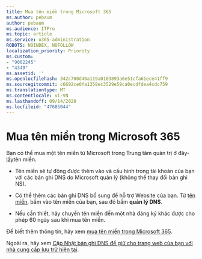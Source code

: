 ```yaml
---
title: Mua tên miền trong Microsoft 365
ms.author: pebaum
author: pebaum
ms.audience: ITPro
ms.topic: article
ms.service: o365-administration
ROBOTS: NOINDEX, NOFOLLOW
localization_priority: Priority
ms.custom:
- "9002245"
- "4349"
ms.assetid: ''
ms.openlocfilehash: 342c700d40a119a0103893a6e51cfa61ece41ff9
ms.sourcegitcommit: c6692ce0fa1358ec3529e59ca0ecdfdea4cdc759
ms.translationtype: MT
ms.contentlocale: vi-VN
ms.lasthandoff: 09/14/2020
ms.locfileid: "47685044"
---
```

# <a name="buy-a-domain-name-in-microsoft-365"></a>Mua tên miền trong Microsoft 365

Bạn có thể mua một tên miền từ Microsoft trong Trung tâm quản trị ở đây- [lấy](https://admin.microsoft.com/Domains/Buy)tên miền.

- Tên miền sẽ tự động được thêm vào và cấu hình trong tài khoản của bạn với các bản ghi DNS do Microsoft quản lý (không thể thay đổi bản ghi NS).

- Có thể thêm các bản ghi DNS bổ sung để hỗ trợ Website của bạn.  Từ [tên miền](https://admin.microsoft.com/AdminPortal/Home#/Domains), bấm vào tên miền của bạn, sau đó bấm **quản lý DNS**.

- Nếu cần thiết, hãy chuyển tên miền đến một nhà đăng ký khác được cho phép 60 ngày sau khi mua tên miền.

Để biết thêm thông tin, hãy xem [mua tên miền trong Microsoft 365](https://docs.microsoft.com/microsoft-365/admin/get-help-with-domains/buy-a-domain-name?view=o365-worldwide).

Ngoài ra, hãy xem [Cập Nhật bản ghi DNS để giữ cho trang web của bạn với nhà cung cấp lưu trữ hiện tại](https://docs.microsoft.com/alchemyinsights/update-dns-records-to-keep-your-website-with-your-current-hosting-provider-0).
